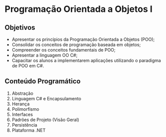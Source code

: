# Programação Orientada a Objetos I

## Objetivos

+ Apresentar os princípios da Programação Orientada a Objetos (POO);
+ Consolidar os conceitos de programação baseada em objetos; 
+ Compreender os conceitos fundamentais de POO;
+ Apresentar a linguagem OO C#;
+ Capacitar os alunos a implementarem aplicações utilizando o paradigma de POO em C#.

## Conteúdo Programático

1. Abstração
1. Linguagem C# e Encapsulamento
1. Herança
1. Polimorfismo
1. Interfaces
1. Padrões de Projeto (Visão Geral)
1. Persistência
1. Plataforma .NET
